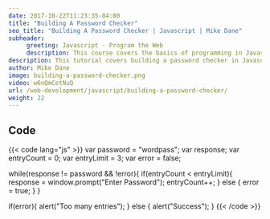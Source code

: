 ```yaml
---
date: 2017-10-22T11:23:35-04:00
title: "Building A Password Checker"
seo_title: "Building A Password Checker | Javascript | Mike Dane"
subheader:
     greeting: Javascript - Program the Web
     description: This course covers the basics of programming in Javascript. Work your way through the videos/articles and I'll teach you everything you need to know to make your website more responsive!
description: This tutorial covers building a password checker in Javascript.
author: Mike Dane
image: building-a-password-checker.png
video: w6nQmCetNuQ
url: /web-development/javascript/building-a-password-checker/
weight: 22
---
```


## Code

{{< code lang="js" >}}
var password = "wordpass";
var response;
var entryCount = 0;
var entryLimit = 3;
var error = false;

while(response != password && !error){
     if(entryCount < entryLimit){
          response = window.prompt("Enter Password");
          entryCount++;
     } else {
          error = true;
     }
}

if(error){
     alert("Too many entries");
} else {
     alert("Success");
}
{{< /code >}}